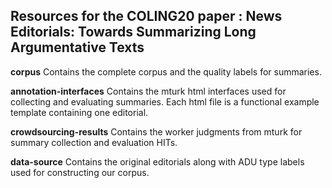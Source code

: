 ## Resources for the COLING20 paper : **News Editorials: Towards Summarizing Long Argumentative Texts**

**corpus**
Contains the complete corpus and the quality labels for summaries.

**annotation-interfaces** Contains the mturk html interfaces used for collecting and evaluating summaries. Each html file is a functional example template containing one editorial.

**crowdsourcing-results** Contains the worker judgments from mturk for summary collection and evaluation HITs.

**data-source** Contains the original editorials along with ADU type labels used for constructing our corpus.

